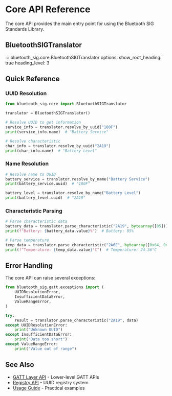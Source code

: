 # Core API Reference

The core API provides the main entry point for using the Bluetooth SIG Standards
Library.

## BluetoothSIGTranslator

::: bluetooth_sig.core.BluetoothSIGTranslator
options:
show_root_heading: true
heading_level: 3

## Quick Reference

### UUID Resolution

```python
from bluetooth_sig.core import BluetoothSIGTranslator

translator = BluetoothSIGTranslator()

# Resolve UUID to get information
service_info = translator.resolve_by_uuid("180F")
print(service_info.name)  # "Battery Service"

# Resolve characteristic
char_info = translator.resolve_by_uuid("2A19")
print(char_info.name)  # "Battery Level"
```

### Name Resolution

```python
# Resolve name to UUID
battery_service = translator.resolve_by_name("Battery Service")
print(battery_service.uuid)  # "180F"

battery_level = translator.resolve_by_name("Battery Level")
print(battery_level.uuid)  # "2A19"
```

### Characteristic Parsing

```python
# Parse characteristic data
battery_data = translator.parse_characteristic("2A19", bytearray([85]))
print(f"Battery: {battery_data.value}%")  # Battery: 85%

# Parse temperature
temp_data = translator.parse_characteristic("2A6E", bytearray([0x64, 0x09]))
print(f"Temperature: {temp_data.value}°C")  # Temperature: 24.36°C
```

## Error Handling

The core API can raise several exceptions:

```python
from bluetooth_sig.gatt.exceptions import (
    UUIDResolutionError,
    InsufficientDataError,
    ValueRangeError,
)

try:
    result = translator.parse_characteristic("2A19", data)
except UUIDResolutionError:
    print("Unknown UUID")
except InsufficientDataError:
    print("Data too short")
except ValueRangeError:
    print("Value out of range")
```

## See Also

- [GATT Layer API](gatt.md) - Lower-level GATT APIs
- [Registry API](registry.md) - UUID registry system
- [Usage Guide](../usage.md) - Practical examples
